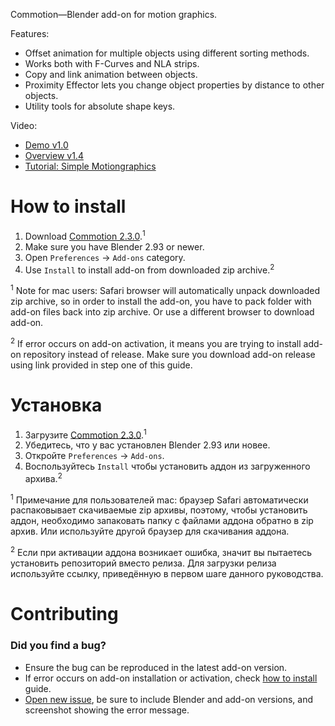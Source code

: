 Commotion—Blender add-on for motion graphics.

Features:

* Offset animation for multiple objects using different sorting methods.
* Works both with F-Curves and NLA strips.
* Copy and link animation between objects.
* Proximity Effector lets you change object properties by distance to other objects.
* Utility tools for absolute shape keys.

Video:

* [Demo v1.0](http://youtu.be/gLj4PvHbm4s)
* [Overview v1.4](https://youtu.be/YNtaR00sA40)
* [Tutorial: Simple Motiongraphics](http://youtu.be/qbJMTOUdxRY)


How to install
==========================

1. Download [Commotion 2.3.0][v_latest].<sup>1</sup>
2. Make sure you have Blender 2.93 or newer.
3. Open `Preferences` → `Add-ons` category.
4. Use `Install` to install add-on from downloaded zip archive.<sup>2</sup>

<sup>1</sup> Note for mac users: Safari browser will automatically unpack downloaded zip archive, so in order to install the add-on, you have to pack folder with add-on files back into zip archive. Or use a different browser to download add-on.

<sup>2</sup> If error occurs on add-on activation, it means you are trying to install add-on repository instead of release. Make sure you download add-on release using link provided in step one of this guide.


Установка
==========================

1. Загрузите [Commotion 2.3.0][v_latest].<sup>1</sup>
2. Убедитесь, что у вас установлен Blender 2.93 или новее.
3. Откройте `Preferences` → `Add-ons`.
4. Воспользуйтесь `Install` чтобы установить аддон из загруженного архива.<sup>2</sup>

<sup>1</sup> Примечание для пользователей mac: браузер Safari автоматически распаковывает скачиваемые zip архивы, поэтому, чтобы установить аддон, необходимо запаковать папку с файлами аддона обратно в zip архив. Или используйте другой браузер для скачивания аддона.

<sup>2</sup> Если при активации аддона возникает ошибка, значит вы пытаетесь установить репозиторий вместо релиза. Для загрузки релиза используйте ссылку, приведённую в первом шаге данного руководства.


Contributing
==========================

### Did you find a bug?

* Ensure the bug can be reproduced in the latest add-on version.
* If error occurs on add-on installation or activation, check [how to install](#how-to-install) guide.
* [Open new issue][new_issue], be sure to include Blender and add-on versions, and screenshot showing the error message.


[v_latest]: https://github.com/mrachinskiy/commotion/releases/download/v2.3.0-blender2.93.0/commotion-2_3_0.zip
[new_issue]: https://github.com/mrachinskiy/commotion/issues/new
